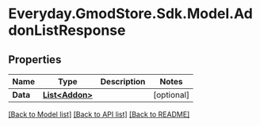 # Everyday.GmodStore.Sdk.Model.AddonListResponse
## Properties

Name | Type | Description | Notes
------------ | ------------- | ------------- | -------------
**Data** | [**List&lt;Addon&gt;**](Addon.md) |  | [optional] 

[[Back to Model list]](../README.md#documentation-for-models) [[Back to API list]](../README.md#documentation-for-api-endpoints) [[Back to README]](../README.md)

